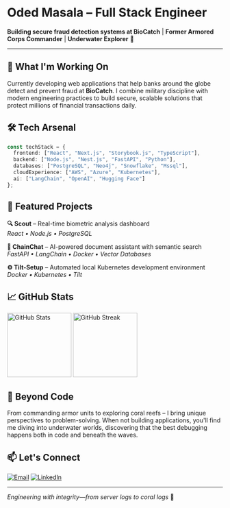 # Oded Masala – Full Stack Engineer

**Building secure fraud detection systems at BioCatch** | **Former Armored Corps Commander** | **Underwater Explorer** 🤿

---

## 🎯 What I'm Working On

Currently developing web applications that help banks around the globe detect and prevent fraud at **BioCatch**. I combine military discipline with modern engineering practices to build secure, scalable solutions that protect millions of financial transactions daily.

## 🛠️ Tech Arsenal

```typescript
const techStack = {
  frontend: ["React", "Next.js", "Storybook.js", "TypeScript"],
  backend: ["Node.js", "Nest.js", "FastAPI", "Python"],
  databases: ["PostgreSQL", "Neo4j", "Snowflake", "Mssql"],
  cloudExperience: ["AWS", "Azure", "Kubernetes"],
  ai: ["LangChain", "OpenAI", "Hugging Face"]
};
```

## 🚀 Featured Projects

**🔍 Scout** – Real-time biometric analysis dashboard  
*React • Node.js • PostgreSQL*

**💬 ChainChat** – AI-powered document assistant with semantic search  
*FastAPI • LangChain • Docker • Vector Databases*

**⚙️ Tilt-Setup** – Automated local Kubernetes development environment  
*Docker • Kubernetes • Tilt*

## 📈 GitHub Stats

<img src="https://github-readme-stats.vercel.app/api?username=odedmasala&show_icons=true&theme=dark&hide_border=true" alt="GitHub Stats" height="150"/>
<img src="https://github-readme-streak-stats.herokuapp.com/?user=odedmasala&theme=dark&hide_border=true" alt="GitHub Streak" height="150"/>

## 🌊 Beyond Code

From commanding armor units to exploring coral reefs – I bring unique perspectives to problem-solving. When not building applications, you'll find me diving into underwater worlds, discovering that the best debugging happens both in code and beneath the waves.

## 📫 Let's Connect

[![Email](https://img.shields.io/badge/Email-D14836?style=for-the-badge&logo=gmail&logoColor=white)](mailto:odedmasala2009@gmail.com)
[![LinkedIn](https://img.shields.io/badge/LinkedIn-0077B5?style=for-the-badge&logo=linkedin&logoColor=white)](https://www.linkedin.com/in/oded-masala/)

---

*Engineering with integrity—from server logs to coral logs* 🚀
